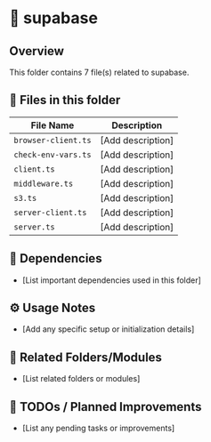 # 📂 supabase

## Overview
This folder contains 7 file(s) related to supabase.

## 📄 Files in this folder

| File Name | Description |
|-----------|-------------|
| `browser-client.ts` | [Add description] |
| `check-env-vars.ts` | [Add description] |
| `client.ts` | [Add description] |
| `middleware.ts` | [Add description] |
| `s3.ts` | [Add description] |
| `server-client.ts` | [Add description] |
| `server.ts` | [Add description] |

## 🔗 Dependencies
- [List important dependencies used in this folder]

## ⚙️ Usage Notes
- [Add any specific setup or initialization details]

## 🔄 Related Folders/Modules
- [List related folders or modules]

## 🚧 TODOs / Planned Improvements
- [List any pending tasks or improvements]
